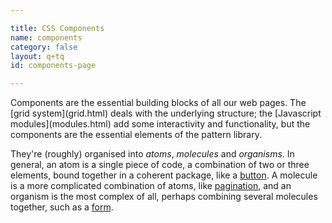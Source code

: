 ```yaml
---

title: CSS Components
name: components
category: false
layout: q+tq
id: components-page

---
```


<p class="lead">Components are the essential building blocks of all our web pages. The [grid system](grid.html) deals with the underlying structure; the [Javascript modules](modules.html) add some interactivity and functionality, but the components are the essential elements of the pattern library.</p>

They're (roughly) organised into _atoms_, _molecules_ and _organisms_. In general, an atom is a single piece of code, a combination of two or three elements, bound together in a coherent package, like a [button](button.html). A molecule is a more complicated combination of atoms, like [pagination](pagination.html), and an organism is the most complex of all, perhaps combining several molecules together, such as a [form](forms.html).